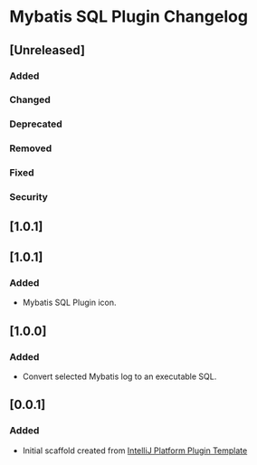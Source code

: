<!-- Keep a Changelog guide -> https://keepachangelog.com -->

# Mybatis SQL Plugin Changelog

## [Unreleased]
### Added

### Changed

### Deprecated

### Removed

### Fixed

### Security
## [1.0.1]
## [1.0.1]
### Added
- Mybatis SQL Plugin icon.
## [1.0.0]
### Added
- Convert selected Mybatis log to an executable SQL.
## [0.0.1]
### Added
- Initial scaffold created from [IntelliJ Platform Plugin Template](https://github.com/JetBrains/intellij-platform-plugin-template)
